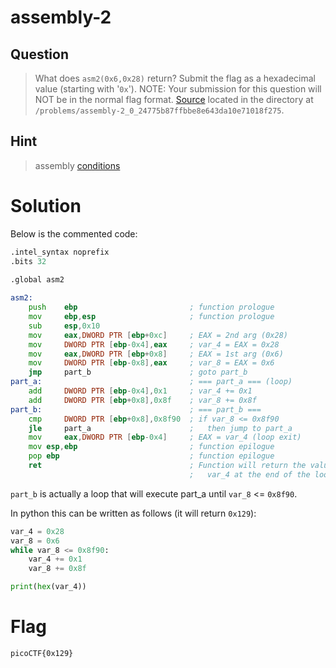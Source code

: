# assembly-2
## Question
> What does `asm2(0x6,0x28)` return? Submit the flag as a hexadecimal value (starting with '`0x`'). NOTE: Your submission for this question will NOT be in the normal flag format. [Source](files/loop_asm_rev.S) located in the directory at `/problems/assembly-2_0_24775b87ffbbe8e643da10e71018f275`.

## Hint
>assembly [conditions](https://www.tutorialspoint.com/assembly_programming/assembly_conditions.htm)

# Solution
Below is the commented code:
```asm
.intel_syntax noprefix
.bits 32
	
.global asm2

asm2:
	push   	ebp                         ; function prologue
	mov    	ebp,esp                     ; function prologue
	sub    	esp,0x10
	mov    	eax,DWORD PTR [ebp+0xc]     ; EAX = 2nd arg (0x28)
	mov 	DWORD PTR [ebp-0x4],eax     ; var_4 = EAX = 0x28
	mov    	eax,DWORD PTR [ebp+0x8]     ; EAX = 1st arg (0x6)
	mov	    DWORD PTR [ebp-0x8],eax     ; var_8 = EAX = 0x6
	jmp    	part_b                      ; goto part_b
part_a:	                                ; === part_a === (loop)
	add    	DWORD PTR [ebp-0x4],0x1     ; var_4 += 0x1
	add	    DWORD PTR [ebp+0x8],0x8f    ; var_8 += 0x8f
part_b:	                                ; === part_b ===
	cmp    	DWORD PTR [ebp+0x8],0x8f90  ; if var_8 <= 0x8f90
	jle    	part_a                      ;   then jump to part_a
	mov    	eax,DWORD PTR [ebp-0x4]     ; EAX = var_4 (loop exit)
	mov	esp,ebp                         ; function epilogue
	pop	ebp                             ; function epilogue
	ret                                 ; Function will return the value of
	                                    ;   var_4 at the end of the loop
```

`part_b` is actually a loop that will execute part_a until `var_8` <= `0x8f90`.

In python this can be written as follows (it will return `0x129`):
```python
var_4 = 0x28
var_8 = 0x6
while var_8 <= 0x8f90:
    var_4 += 0x1
    var_8 += 0x8f

print(hex(var_4))
```

# Flag
`picoCTF{0x129}`
